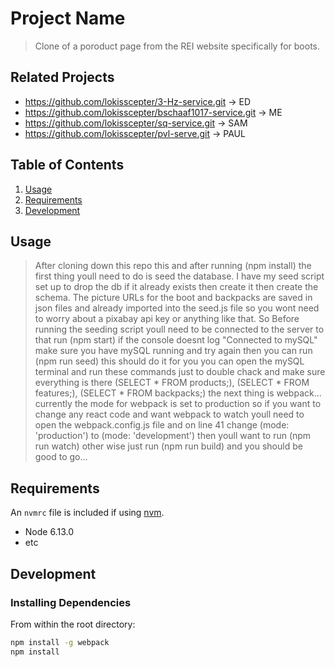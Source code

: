 # Project Name

> Clone of a poroduct page from the REI website specifically for boots.

## Related Projects

  - https://github.com/lokisscepter/3-Hz-service.git -> ED
  - https://github.com/lokisscepter/bschaaf1017-service.git -> ME
  - https://github.com/lokisscepter/sq-service.git -> SAM
  - https://github.com/lokisscepter/pvl-serve.git -> PAUL

## Table of Contents

1. [Usage](#Usage)
1. [Requirements](#requirements)
1. [Development](#development)

## Usage

> After cloning down this repo this and after running (npm install) the first thing youll need to do is seed the database. I have my seed script set up to drop the db if it already exists then create it then create the schema. The picture URLs for the boot and backpacks are saved in json files and already imported into the seed.js file so you wont need to worry about a pixabay api key or anything like that. So Before running the seeding script youll need to be connected to the server to that run (npm start) if the console doesnt log "Connected to mySQL" make sure you have mySQL running and try again then you can run (npm run seed) this should do it for you you can open the mySQL terminal and run these commands just to double chack and make sure everything is there (SELECT * FROM products;), (SELECT * FROM features;), (SELECT * FROM backpacks;) the next thing is webpack... currently the mode for webpack is set to production so if you want to change any react code and want webpack to watch youll need to open the webpack.config.js file and on line 41 change (mode: 'production') to (mode: 'development') then youll want to run (npm run watch) other wise just run (npm run build) and you should be good to go...

## Requirements

An `nvmrc` file is included if using [nvm](https://github.com/creationix/nvm).

- Node 6.13.0
- etc

## Development

### Installing Dependencies

From within the root directory:

```sh
npm install -g webpack
npm install
```


